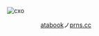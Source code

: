 󠀠󠀠⠀ ⠀ ⠀ ⠀ ⠀⠀ ⠀ ⠀ ⠀ ⠀![cxo](https://files.catbox.moe/6ultx7.png)

⠀ ⠀ ⠀ ⠀ ⠀⠀ ⠀ ⠀ ⠀ ⠀⠀ ⠀ ⠀ ⠀ ⠀⠀[atabook](https://aliceinborderlanddd.atabook.org/)ノ[prns.cc](https://pronouns.cc/@Snowcorpse)
